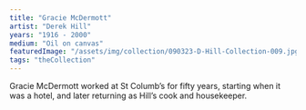 ```yaml
---
title: "Gracie McDermott"
artist: "Derek Hill"
years: "1916 - 2000"
medium: "Oil on canvas"
featuredImage: "/assets/img/collection/090323-D-Hill-Collection-009.jpg"
tags: "theCollection"
---
```

Gracie McDermott worked at St Columb’s for fifty years, starting when it was a hotel, and later returning as Hill’s cook and housekeeper.






